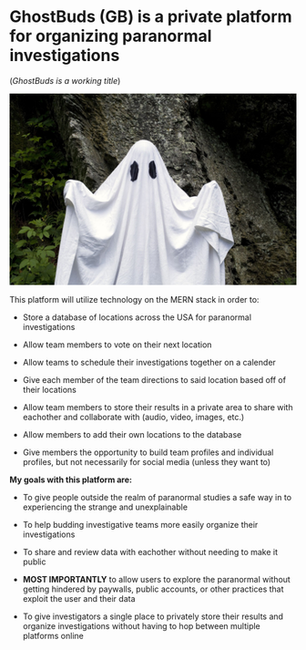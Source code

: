 # **GhostBuds** (GB) is a private platform for organizing paranormal investigations
(*GhostBuds is a working title*)

![Image](ghostPic.jpg)

This platform will utilize technology on the MERN stack in order to:
* Store a database of locations across the USA for paranormal investigations

* Allow team members to vote on their next location

* Allow teams to schedule their investigations together on a calender

* Give each member of the team directions to said location based off of their locations

* Allow team members to store their results in a private area to share with eachother and collaborate with (audio, video, images, etc.)

* Allow members to add their own locations to the database

* Give members the opportunity to build team profiles and individual profiles, but not necessarily for social media (unless they want to)


**My goals with this platform are:** 

* To give people outside the realm of paranormal studies a safe way in to experiencing the strange and unexplainable 

* To help budding investigative teams more easily organize their investigations

* To share and review data with eachother without needing to make it public

* **MOST IMPORTANTLY** to allow users to explore the paranormal without getting hindered by paywalls, public accounts, or other practices that exploit the user and their data

* To give investigators a single place to privately store their results and organize investigations without having to hop between multiple platforms online
